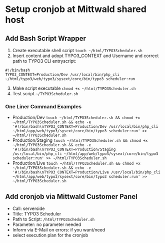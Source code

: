 # Setup cronjob at Mittwald shared host

## Add Bash Script Wrapper

1. Create executable shell script `touch ~/html/TYPO3Scheduler.sh`
2. Insert content and adopt TYPO3_CONTEXT and Username and correct path to TYPO3 CLI entryscript:
  ```
  #!/bin/bash
  TYPO3_CONTEXT=Production/Dev /usr/local/bin/php_cli ~/html/typo3/web/typo3/sysext/core/bin/typo3 scheduler:run
  ```
3. Make script executable `chmod +x ~/html/TYPO3Scheduler.sh`
4. Test script `~/TYPO3Scheduler.sh`

### One Liner Command Examples

- Production/Dev `touch ~/html/TYPO3Scheduler.sh && chmod +x ~/html/TYPO3Scheduler.sh && echo -e '#!/bin/bash\nTYPO3_CONTEXT=Production/Dev /usr/local/bin/php_cli ~/html/app/web/typo3/sysext/core/bin/typo3 scheduler:run' >> ~/html/TYPO3Scheduler.sh`
- Production/Staging `touch ~/html/TYPO3Scheduler.sh && chmod +x ~/html/TYPO3Scheduler.sh && echo -e '#!/bin/bash\nTYPO3_CONTEXT=Production/Staging /usr/local/bin/php_cli ~/html/app/web/typo3/sysext/core/bin/typo3 scheduler:run' >> ~/html/TYPO3Scheduler.sh`
- Production/Live `touch ~/html/TYPO3Scheduler.sh && chmod +x ~/html/TYPO3Scheduler.sh && echo -e '#!/bin/bash\nTYPO3_CONTEXT=Production/Live /usr/local/bin/php_cli ~/html/app/web/typo3/sysext/core/bin/typo3 scheduler:run' >> ~/html/TYPO3Scheduler.sh`

## Add cronjob via Mittwald Customer Panel

* Call: serverside
* Title: TYPO3 Scheduler
* Path to Script: `/html/TYPO3Scheduler.sh`
* Parameter: no parameter needed
* Inform via E-Mail on errors: if you want/need
* select execution plan for the cronjob
